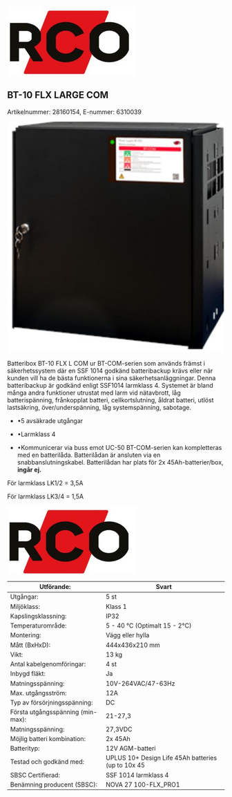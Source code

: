 ![](_page_0_Picture_0.jpeg)

## BT-10 FLX LARGE COM

Artikelnummer: 28160154, E-nummer: 6310039

![](_page_0_Picture_3.jpeg)

Batteribox BT-10 FLX L COM ur BT-COM-serien som används främst i säkerhetssystem där en SSF 1014 godkänd batteribackup krävs eller när kunden vill ha de bästa funktionerna i sina säkerhetsanläggningar. Denna batteribackup är godkänd enligt SSF1014 larmklass 4. Systemet är bland många andra funktioner utrustat med larm vid nätavbrott, låg batterispänning, frånkopplat batteri, cellkortslutning, åldrat batteri, utlöst lastsäkring, över/underspänning, låg systemspänning, sabotage.

- •5 avsäkrade utgångar
- •Larmklass 4

- •Kommunicerar via buss emot UC-50
BT-COM-serien kan kompletteras med en batterilåda. Batterilådan är ansluten via en snabbanslutningskabel. Batterilådan har plats för 2x 45Ah-batterier/box, **ingår ej.** 

För larmklass LK1/2 = 3,5A

För larmklass LK3/4 = 1,5A

![](_page_1_Picture_0.jpeg)

| Utförande:                        | Svart                                              |
|-----------------------------------|----------------------------------------------------|
| Utgångar:                         | 5 st                                               |
| Miljöklass:                       | Klass 1                                            |
| Kapslingsklassning:               | IP32                                               |
| Temperaturområde:                 | 5 - 40 °C (Optimalt 15 - 2°C)                      |
| Montering:                        | Vägg eller hylla                                   |
| Mått (BxHxD):                     | 444x436x210 mm                                     |
| Vikt:                             | 13 kg                                              |
| Antal kabelgenomföringar:         | 4 st                                               |
| Inbygd fläkt:                     | Ja                                                 |
| Matningsspänning:                 | 10V-264VAC/47-63Hz                                 |
| Max. utgångsström:                | 12A                                                |
| Typ av försörjningsspänning:      | DC                                                 |
| Första utgångsspänning (min-max): | 21-27,3                                            |
| Matningsspänning:                 | 27,3VDC                                            |
| Möjlig batteri kombination:       | 2x 45Ah                                            |
| Batterityp:                       | 12V AGM-batteri                                    |
| Testad och godkänd med:           | UPLUS 10+ Design Life 45Ah batteries (up to 10x 45 |
| SBSC Certifierad:                 | SSF 1014 larmklass 4                               |
| Benämning producent (SBSC):       | NOVA 27 100-FLX_PRO1                               |